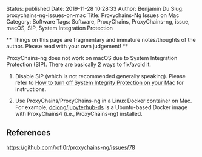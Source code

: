 Status: published
Date: 2019-11-28 10:28:33
Author: Benjamin Du
Slug: proxychains-ng-issues-on-mac
Title: Proxychains-Ng Issues on Mac
Category: Software
Tags: Software, ProxyChains, ProxyChains-ng, issue, macOS, SIP, System Integration Protection

**
Things on this page are fragmentary and immature notes/thoughts of the author.
Please read with your own judgement!
**

ProxyChains-ng does not work on macOS 
due to System Integration Protection (SIP).
There are basically 2 ways to fix/avoid it. 

1. Disable SIP (which is not recommended generally speaking).
    Please refer to
    [How to turn off System Integrity Protection on your Mac](https://www.imore.com/how-turn-system-integrity-protection-macos)
    for instructions.

2. Use ProxyChains/ProxyChains-ng in a Linux Docker container on Mac.
    For example, 
    [dclong/jupyterhub-ds](https://github.com/dclong/docker-jupyterhub-ds)
    is a Ubuntu-based Docker image with ProxyChains4 (i.e., ProxyChains-ng) installed.

## References

https://github.com/rofl0r/proxychains-ng/issues/78
